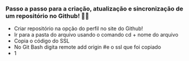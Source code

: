 ### Passo a passo para a criação, atualização e sincronização de um repositório no Github! :man_factory_worker:

- Criar repositório na opção do perfil no site do Github!
- Ir para a pasta do arquivo usando o comando cd + nome do arquivo
- Copia o código do SSL
- No Git Bash digita remote add origin #e o ssl que foi copiado
-  1

